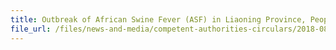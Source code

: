 ```yaml
---
title: Outbreak of African Swine Fever (ASF) in Liaoning Province, People's Republic of China 
file_url: /files/news-and-media/competent-authorities-circulars/2018-08-06-CA.pdf
---
```

